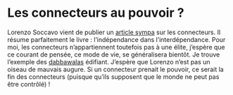 # Les connecteurs au pouvoir ?

Lorenzo Soccavo vient de publier un [article sympa](http://www.agoravox.fr/article.php3?id_article=8369) sur les connecteurs. Il résume parfaitement le livre : l’indépendance dans l’interdépendance. Pour moi, les connecteurs n’appartiennent toutefois pas à une élite, j’espère que ce courant de pensée, ce mode de vie, se généralisera bientôt. Je trouve l’exemple des [dabbawalas](https://tcrouzet.com/2005/12/31/reagissez/#comment-55) édifiant. J’espère que Lorenzo n’est pas un oiseau de mauvais augure. Si un connecteur prenait le pouvoir, ce serait la fin des connecteurs (puisque qu’ils supposent que le monde ne peut pas être contrôlé) !